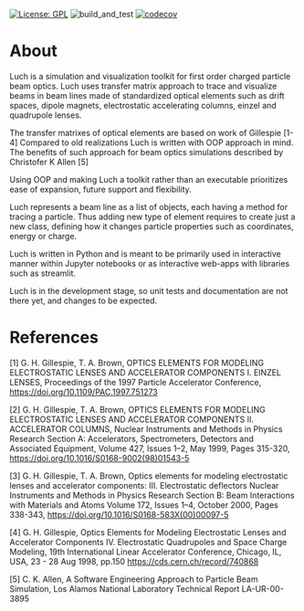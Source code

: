 
[![License: GPL](https://img.shields.io/badge/License-GPL-yellow.svg)](https://opensource.org/licenses/GPL-3.0)
![build_and_test](https://github.com/AndyShor/Luch/workflows/build_and_test/badge.svg)
[![codecov](https://codecov.io/gh/AndyShor/Luch/branch/master/graph/badge.svg)](https://codecov.io/gh/AndyShor/Luch)

# About

Luch is a simulation and visualization toolkit for first order charged particle beam optics.
Luch uses transfer matrix approach to trace and visualize beams  in beam lines
made of standardized optical elements such as drift spaces, dipole magnets,
electrostatic accelerating columns, einzel and quadrupole lenses.


The transfer matrixes of optical elements are based on  work of Gillespie [1-4]
Compared  to old realizations Luch is written with OOP approach in mind.
The benefits of such approach for beam optics simulations described by Christofer K Allen [5]
 
Using OOP and making Luch a toolkit rather than an executable 
 prioritizes ease of expansion, future support and flexibility.

Luch represents a beam line as a list of objects, each having a method
for tracing a particle. Thus adding new type of element requires to create
just a new class, defining how it changes particle properties such as
coordinates, energy or charge. 

Luch is written in Python and is meant to be primarily used in interactive manner within
Jupyter notebooks or as interactive web-apps with libraries such as streamlit.

Luch is in the development stage, so unit tests and documentation are not there yet,
and changes to be expected. 

# References

[1] G. H. Gillespie, T. A. Brown, OPTICS ELEMENTS FOR MODELING ELECTROSTATIC LENSES
AND ACCELERATOR COMPONENTS I. EINZEL LENSES,  Proceedings of the 1997 Particle Accelerator Conference,
https://doi.org/10.1109/PAC.1997.751273

[2] G. H. Gillespie, T. A. Brown, OPTICS ELEMENTS FOR MODELING ELECTROSTATIC LENSES
AND ACCELERATOR COMPONENTS II. ACCELERATOR COLUMNS, Nuclear Instruments and Methods in Physics Research Section A: Accelerators, Spectrometers, Detectors and Associated Equipment, Volume 427, Issues 1–2, May 1999, Pages 315-320, https://doi.org/10.1016/S0168-9002(98)01543-5

[3] G. H. Gillespie, T. A. Brown, Optics elements for modeling electrostatic lenses and accelerator components: III. Electrostatic deflectors
Nuclear Instruments and Methods in Physics Research Section B: Beam Interactions with Materials and Atoms
Volume 172, Issues 1–4, October 2000, Pages 338-343, https://doi.org/10.1016/S0168-583X(00)00097-5

[4] G. H. Gillespie, Optics Elements for Modeling Electrostatic Lenses and Accelerator Components IV. Electrostatic Quadrupoles and Space Charge Modeling,
19th International Linear Accelerator Conference, Chicago, IL, USA, 23 - 28 Aug 1998, pp.150
https://cds.cern.ch/record/740868

[5] C. K. Allen, A Software Engineering Approach to Particle Beam Simulation,
 Los Alamos National Laboratory Technical Report LA-UR-00-3895

